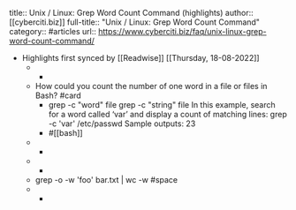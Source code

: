 title:: Unix / Linux: Grep Word Count Command (highlights)
author:: [[cyberciti.biz]]
full-title:: "Unix / Linux: Grep Word Count Command"
category:: #articles
url:: https://www.cyberciti.biz/faq/unix-linux-grep-word-count-command/

- Highlights first synced by [[Readwise]] [[Thursday, 18-08-2022]]
	- -
	- How could you count the number of one word in a file or files in Bash? #card
		- grep -c "word" file
		  grep -c "string" file
		  In this example, search for a word called ‘var’ and display a count of matching lines:
		  grep -c 'var' /etc/passwd
		  Sample outputs:
		  23
		- #[[bash]]
	- -
	- -
	- grep -o -w 'foo' bar.txt | wc -w #space
	- -